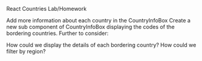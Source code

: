 React Countries Lab/Homework

Add more information about each country in the CountryInfoBox
Create a new sub component of CountryInfoBox displaying the codes of the bordering countries.
Further to consider:

How could we display the details of each bordering country?
How could we filter by region?